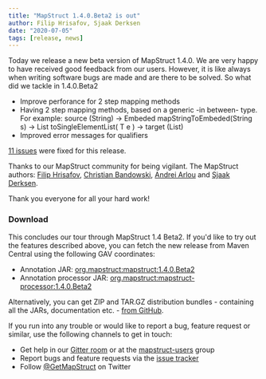 ```yaml
---
title: "MapStruct 1.4.0.Beta2 is out"
author: Filip Hrisafov, Sjaak Derksen
date: "2020-07-05"
tags: [release, news]
---
```


Today we release a new beta version of MapStruct 1.4.0. We are very happy to have received good feedback from our users. However, it is like always when writing software bugs are made and are there to be solved. So what did we tackle in 1.4.0.Beta2

* Improve perforance for 2 step mapping methods
* Having 2 step mapping methods, based on a generic -in between- type. For example: source (String) -> Embeded mapStringToEmbeded(String s) -> <T> List<T> toSingleElementList( T e ) -> target (List<Embeded>)
* Improved error messages for qualifiers    
    

<!--more-->

[11 issues](https://github.com/mapstruct/mapstruct/issues?q=milestone%3A1.4.0.Beta2) were fixed for this release.


Thanks to our MapStruct community for being vigilant. The MapStruct authors: [Filip Hrisafov](https://github.com/filiphr), [Christian Bandowski](https://github.com/chris922), [Andrei Arlou](https://github.com/Captain1653) and [Sjaak Derksen](https://github.com/sjaakd). 

Thank you everyone for all your hard work!

### Download

This concludes our tour through MapStruct 1.4 Beta2.
If you'd like to try out the features described above, you can fetch the new release from Maven Central using the following GAV coordinates:

* Annotation JAR: [org.mapstruct:mapstruct:1.4.0.Beta2](http://search.maven.org/#artifactdetails|org.mapstruct|mapstruct|1.4.0.Beta2|jar) 
* Annotation processor JAR: [org.mapstruct:mapstruct-processor:1.4.0.Beta2](http://search.maven.org/#artifactdetails|org.mapstruct|mapstruct-processor|1.4.0.Beta2|jar)

Alternatively, you can get ZIP and TAR.GZ distribution bundles - containing all the JARs, documentation etc. - [from GitHub](https://github.com/mapstruct/mapstruct/releases/tag/1.4.0.Beta2).

If you run into any trouble or would like to report a bug, feature request or similar, use the following channels to get in touch:

* Get help in our [Gitter room](https://gitter.im/mapstruct/mapstruct-users) or at the [mapstruct-users](https://groups.google.com/forum/?fromgroups#!forum/mapstruct-users) group
* Report bugs and feature requests via the [issue tracker](https://github.com/mapstruct/mapstruct/issues)
* Follow [@GetMapStruct](https://twitter.com/GetMapStruct) on Twitter
